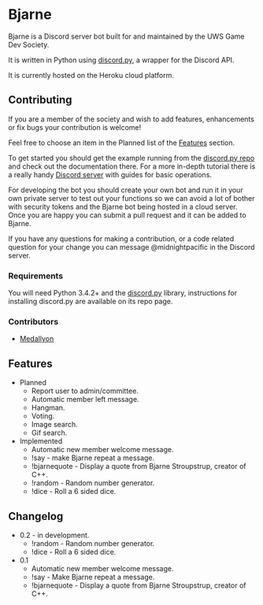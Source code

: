 # Bjarne 

Bjarne is a Discord server bot built for and maintained by the UWS Game Dev Society.

It is written in Python using [discord.py](https://github.com/Rapptz/discord.py), a wrapper for the Discord API.

It is currently hosted on the Heroku cloud platform.

## Contributing
If you are a member of the society and wish to add features, enhancements or fix bugs your contribution is welcome!

Feel free to choose an item in the Planned list of the [Features](https://github.com/martygrant/uwsgamedevbot#features) section.

To get started you should get the example running from the [discord.py repo](https://github.com/Rapptz/discord.py) and check out the documentation there. For a more in-depth tutorial there is a really handy [Discord server](https://discord.gg/GWdhBSp) with guides for basic operations.

For developing the bot you should create your own bot and run it in your own private server to test out your functions so we can avoid a lot of bother with security tokens and the Bjarne bot being hosted in a cloud server. Once you are happy you can submit a pull request and it can be added to Bjarne.

If you have any questions for making a contribution, or a code related question for your change you can message @midnightpacific in the Discord server.

### Requirements
You will need Python 3.4.2+ and the [discord.py](https://github.com/Rapptz/discord.py) library, instructions for installing discord.py 
are available on its repo page. 

### Contributors
* [Medallyon](https://github.com/Medallyon)

## Features
* Planned
  * Report user to admin/committee.
  * Automatic member left message.
  * Hangman.
  * Voting.
  * Image search.
  * Gif search.
* Implemented
  * Automatic new member welcome message.
  * !say - make Bjarne repeat a message.    
  * !bjarnequote - Display a quote from Bjarne Stroupstrup, creator of C++.
  * !random - Random number generator.
  * !dice - Roll a 6 sided dice.
  
## Changelog
* 0.2 - in development.
  * !random - Random number generator.
  * !dice - Roll a 6 sided dice.
* 0.1
  * Automatic new member welcome message.
  * !say - Make Bjarne repeat a message.
  * !bjarnequote - Display a quote from Bjarne Stroupstrup, creator of C++.
